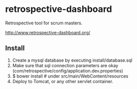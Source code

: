 # retrospective-dashboard
Retrospective tool for scrum masters.

http://www.retrospective-dashboard.org/

## Install
1. Create a mysql database by executing install/database.sql
2. Make sure that sql connection parameters are okay (com/retrospective/config/application.dev.properties)
3. $ bower install # under src/main/WebContent/resources
3. Deploy to Tomcat, or any other servlet container.